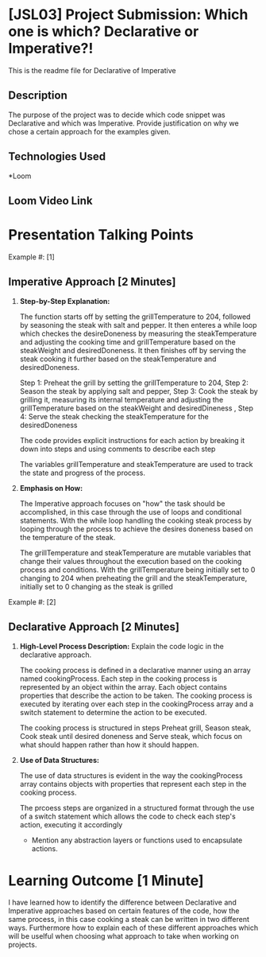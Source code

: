 # [JSL03] Project Submission: Which one is which? Declarative or Imperative?!

This is the readme file for Declarative of Imperative

## Description

The purpose of the project was to decide which code snippet was Declarative and which was Imperative. Provide justification on why we chose a certain approach for the examples given.

## Technologies Used

\*Loom

## Loom Video Link

# Presentation Talking Points

Example #: [1]

## Imperative Approach [2 Minutes]

1. **Step-by-Step Explanation:**

   The function starts off by setting the grillTemperature to 204, followed by seasoning the steak with salt and pepper. It
   then enteres a while loop which checkes the desireDoneness by measuring the steakTemperature and adjusting the cooking time
   and grillTemperature based on the steakWeight and desiredDoneness. It then finishes off by serving the steak cooking it
   further based on the steakTemperature and desiredDoneness.

   Step 1: Preheat the grill by setting the grillTemperature to 204, Step 2: Season the steak by applying salt and pepper,
   Step 3: Cook the steak by grilling it, measuring its internal temperature and adjusting the grillTemperature based on
   the steakWeight and desiredDineness , Step 4: Serve the steak checking the steakTemperature for the desiredDoneness

   The code provides explicit instructions for each action by breaking it down into steps and using comments to describe each
   step

   The variables grillTemperature and steakTemperature are used to track the state and progress of the process.

2. **Emphasis on How:**

   The Imperative approach focuses on "how" the task should be accomplished, in this case through the use of loops and
   conditional statements. With the while loop handling the cooking steak process by looping through the process to achieve
   the desires doneness based on the temperature of the steak.

   The grillTemperature and steakTemperature are mutable variables that change their values throughout the execution based
   on the cooking process and conditions. With the grillTemperature being initially set to 0 changing to 204 when preheating
   the grill and the steakTemperature, initially set to 0 changing as the steak is grilled

Example #: [2]

## Declarative Approach [2 Minutes]

1. **High-Level Process Description:** Explain the code logic in the declarative approach.

   The cooking process is defined in a declarative manner using an array named cookingProcess. Each step in the cooking
   process
   is represented by an object within the array. Each object contains properties that describe the action to be taken. The
   cooking process is executed by iterating over each step in the cookingProcess array and a switch statement to determine
   the action to be executed.

   The cooking process is structured in steps Preheat grill, Season steak, Cook steak until desired doneness and Serve steak,
   which focus on what should happen rather than how it should happen.

2. **Use of Data Structures:**

   The use of data structures is evident in the way the cookingProcess array contains objects with properties that
   represent each step in the cooking process.

   The prcoess steps are organized in a structured format through the use of a switch statement which allows the code to
   check each step's action, executing it accordingly

   - Mention any abstraction layers or functions used to encapsulate actions.

# Learning Outcome [1 Minute]

I have learned how to identify the difference between Declarative and Imperative approaches based on certain features of the
code, how the same process, in this case cooking a steak can be written in two different ways. Furthermore how to explain
each of these different approaches which will be uselful when choosing what approach to take when working on projects.
